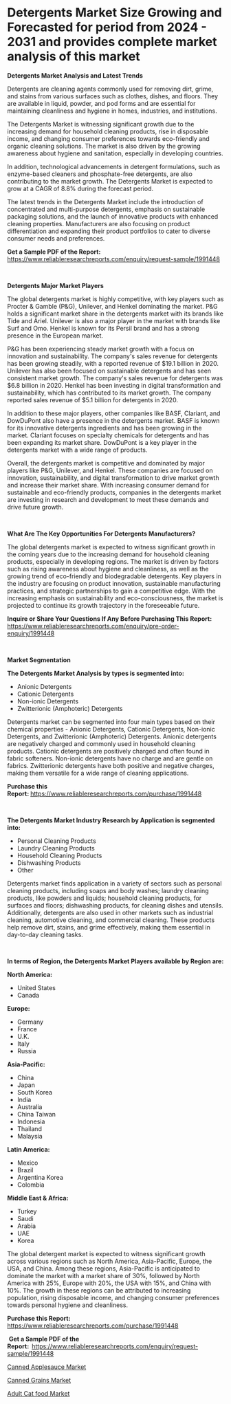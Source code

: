 <p><h1>Detergents Market Size Growing and Forecasted for period from 2024 - 2031 and provides complete market analysis of this market</h1></p><p><strong>Detergents Market Analysis and Latest Trends</strong></p>
<p><p>Detergents are cleaning agents commonly used for removing dirt, grime, and stains from various surfaces such as clothes, dishes, and floors. They are available in liquid, powder, and pod forms and are essential for maintaining cleanliness and hygiene in homes, industries, and institutions.</p><p>The Detergents Market is witnessing significant growth due to the increasing demand for household cleaning products, rise in disposable income, and changing consumer preferences towards eco-friendly and organic cleaning solutions. The market is also driven by the growing awareness about hygiene and sanitation, especially in developing countries.</p><p>In addition, technological advancements in detergent formulations, such as enzyme-based cleaners and phosphate-free detergents, are also contributing to the market growth. The Detergents Market is expected to grow at a CAGR of 8.8% during the forecast period.</p><p>The latest trends in the Detergents Market include the introduction of concentrated and multi-purpose detergents, emphasis on sustainable packaging solutions, and the launch of innovative products with enhanced cleaning properties. Manufacturers are also focusing on product differentiation and expanding their product portfolios to cater to diverse consumer needs and preferences.</p></p>
<p><strong>Get a Sample PDF of the Report:&nbsp;</strong> <a href="https://www.reliableresearchreports.com/enquiry/request-sample/1991448">https://www.reliableresearchreports.com/enquiry/request-sample/1991448</a></p>
<p>&nbsp;</p>
<p><strong>Detergents Major Market Players</strong></p>
<p><p>The global detergents market is highly competitive, with key players such as Procter & Gamble (P&G), Unilever, and Henkel dominating the market. P&G holds a significant market share in the detergents market with its brands like Tide and Ariel. Unilever is also a major player in the market with brands like Surf and Omo. Henkel is known for its Persil brand and has a strong presence in the European market.</p><p>P&G has been experiencing steady market growth with a focus on innovation and sustainability. The company's sales revenue for detergents has been growing steadily, with a reported revenue of $19.1 billion in 2020. Unilever has also been focused on sustainable detergents and has seen consistent market growth. The company's sales revenue for detergents was $6.8 billion in 2020. Henkel has been investing in digital transformation and sustainability, which has contributed to its market growth. The company reported sales revenue of $5.1 billion for detergents in 2020.</p><p>In addition to these major players, other companies like BASF, Clariant, and DowDuPont also have a presence in the detergents market. BASF is known for its innovative detergents ingredients and has been growing in the market. Clariant focuses on specialty chemicals for detergents and has been expanding its market share. DowDuPont is a key player in the detergents market with a wide range of products.</p><p>Overall, the detergents market is competitive and dominated by major players like P&G, Unilever, and Henkel. These companies are focused on innovation, sustainability, and digital transformation to drive market growth and increase their market share. With increasing consumer demand for sustainable and eco-friendly products, companies in the detergents market are investing in research and development to meet these demands and drive future growth.</p></p>
<p>&nbsp;</p>
<p><strong>What Are The Key Opportunities For Detergents Manufacturers?</strong></p>
<p><p>The global detergents market is expected to witness significant growth in the coming years due to the increasing demand for household cleaning products, especially in developing regions. The market is driven by factors such as rising awareness about hygiene and cleanliness, as well as the growing trend of eco-friendly and biodegradable detergents. Key players in the industry are focusing on product innovation, sustainable manufacturing practices, and strategic partnerships to gain a competitive edge. With the increasing emphasis on sustainability and eco-consciousness, the market is projected to continue its growth trajectory in the foreseeable future.</p></p>
<p><strong>Inquire or Share Your Questions If Any Before Purchasing This Report:</strong> <a href="https://www.reliableresearchreports.com/enquiry/pre-order-enquiry/1991448">https://www.reliableresearchreports.com/enquiry/pre-order-enquiry/1991448</a></p>
<p>&nbsp;</p>
<p><strong>Market Segmentation</strong></p>
<p><strong>The Detergents Market Analysis by types is segmented into:</strong></p>
<p><ul><li>Anionic Detergents</li><li>Cationic Detergents</li><li>Non-ionic Detergents</li><li>Zwitterionic (Amphoteric) Detergents</li></ul></p>
<p><p>Detergents market can be segmented into four main types based on their chemical properties - Anionic Detergents, Cationic Detergents, Non-ionic Detergents, and Zwitterionic (Amphoteric) Detergents. Anionic detergents are negatively charged and commonly used in household cleaning products. Cationic detergents are positively charged and often found in fabric softeners. Non-ionic detergents have no charge and are gentle on fabrics. Zwitterionic detergents have both positive and negative charges, making them versatile for a wide range of cleaning applications.</p></p>
<p><strong>Purchase this Report:&nbsp;</strong><a href="https://www.reliableresearchreports.com/purchase/1991448">https://www.reliableresearchreports.com/purchase/1991448</a></p>
<p>&nbsp;</p>
<p><strong>The Detergents Market Industry Research by Application is segmented into:</strong></p>
<p><ul><li>Personal Cleaning Products</li><li>Laundry Cleaning Products</li><li>Household Cleaning Products</li><li>Dishwashing Products</li><li>Other</li></ul></p>
<p><p>Detergents market finds application in a variety of sectors such as personal cleaning products, including soaps and body washes; laundry cleaning products, like powders and liquids; household cleaning products, for surfaces and floors; dishwashing products, for cleaning dishes and utensils. Additionally, detergents are also used in other markets such as industrial cleaning, automotive cleaning, and commercial cleaning. These products help remove dirt, stains, and grime effectively, making them essential in day-to-day cleaning tasks.</p></p>
<p>&nbsp;</p>
<p><strong>In terms of Region, the Detergents Market Players available by Region are:</strong></p>
<p>
    <p> <strong> North America: </strong>
        <ul>
            <li>United States</li>
            <li>Canada</li>
        </ul>
        </p> 
    <p> <strong> Europe: </strong>
        <ul>
            <li>Germany</li>
            <li>France</li>
            <li>U.K.</li>
            <li>Italy</li>
            <li>Russia</li>
        </ul>
        </p> 
    <p> <strong> Asia-Pacific: </strong>
        <ul>
            <li>China</li>
            <li>Japan</li>
            <li>South Korea</li>
            <li>India</li>
            <li>Australia</li>
            <li>China Taiwan</li>
            <li>Indonesia</li>
            <li>Thailand</li>
            <li>Malaysia</li>
        </ul>
        </p> 
    <p> <strong> Latin America: </strong>
        <ul>
            <li>Mexico</li>
            <li>Brazil</li>
            <li>Argentina Korea</li>
            <li>Colombia</li>
        </ul>
        </p> 
    <p> <strong> Middle East & Africa: </strong>
        <ul>
            <li>Turkey</li>
            <li>Saudi</li>
            <li>Arabia</li>
            <li>UAE</li>
            <li>Korea</li>
        </ul>
    </p>
    </p>
<p><p>The global detergent market is expected to witness significant growth across various regions such as North America, Asia-Pacific, Europe, the USA, and China. Among these regions, Asia-Pacific is anticipated to dominate the market with a market share of 30%, followed by North America with 25%, Europe with 20%, the USA with 15%, and China with 10%. The growth in these regions can be attributed to increasing population, rising disposable income, and changing consumer preferences towards personal hygiene and cleanliness.</p></p>
<p><strong>Purchase this Report: </strong><a href="https://www.reliableresearchreports.com/purchase/1991448">https://www.reliableresearchreports.com/purchase/1991448</a></p>
<p>&nbsp;<strong>Get a Sample PDF of the Report:&nbsp;&nbsp;</strong><a href="https://www.reliableresearchreports.com/enquiry/request-sample/1991448">https://www.reliableresearchreports.com/enquiry/request-sample/1991448</a></p>
<p><strong></strong></p>
<p><p><a href="https://view.publitas.com/reportprime-1/canned-applesauce-market-size-2023-2030-global-industrial-analysis-key-geographical-regions-market-share-top-key-players-product-types-and-forecast-research-report/">Canned Applesauce Market</a></p><p><a href="https://view.publitas.com/reportprime-1/canned-grains-market-size-market-trends-and-growth-outlook-forecasted-for-period-from-2023-to-2030/">Canned Grains Market</a></p><p><a href="https://view.publitas.com/reportprime-1/adult-cat-food-market-offer-valuable-insights-into-market-size-market-share-market-trends-and-projections-spanning-from-2023-to-2030/">Adult Cat food Market</a></p></p>